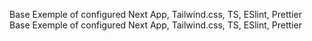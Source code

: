 Base Exemple of configured Next App, Tailwind.css, TS, ESlint, Prettier 
Base Exemple of configured Next App, Tailwind.css, TS, ESlint, Prettier 
